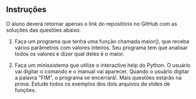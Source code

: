 ## Instruções

O aluno deverá retornar apenas o link do repositório no GitHub com as soluções das questões abaixo.

1) Faça um programa que tenha uma função chamada maior(), que receba vários parâmetros com valores inteiros. Seu programa tem que analisar todos os valores e dizer qual deles é o maior.

2) Faça um minissistema que utilize o interactive help do Python. O usuário vai digitar o comando e o manual vai aparecer. Quando o usuário digitar a palavra "FIM", o programa se encerrará!.
Mais questões estarão na prova. Estude todos os exemplos dos dois arquivos de slides de funções.
